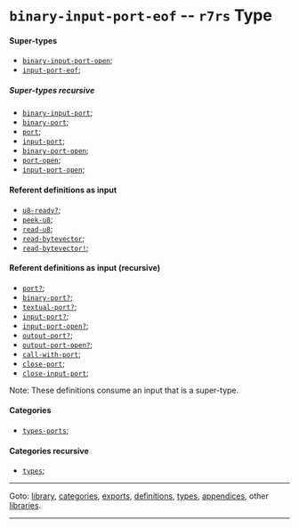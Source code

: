 

<a id='type__r7rs__binary-input-port-eof'></a>

# `binary-input-port-eof` -- `r7rs` Type


<a id='type__r7rs__binary-input-port-eof__super-types'></a>

#### Super-types

 * [`binary-input-port-open`](../../r7rs/types/binary-input-port-open.md#type__r7rs__binary-input-port-open);
 * [`input-port-eof`](../../r7rs/types/input-port-eof.md#type__r7rs__input-port-eof);


<a id='type__r7rs__binary-input-port-eof__super-types-recursive'></a>

##### Super-types recursive

 * [`binary-input-port`](../../r7rs/types/binary-input-port.md#type__r7rs__binary-input-port);
 * [`binary-port`](../../r7rs/types/binary-port.md#type__r7rs__binary-port);
 * [`port`](../../r7rs/types/port.md#type__r7rs__port);
 * [`input-port`](../../r7rs/types/input-port.md#type__r7rs__input-port);
 * [`binary-port-open`](../../r7rs/types/binary-port-open.md#type__r7rs__binary-port-open);
 * [`port-open`](../../r7rs/types/port-open.md#type__r7rs__port-open);
 * [`input-port-open`](../../r7rs/types/input-port-open.md#type__r7rs__input-port-open);


<a id='type__r7rs__binary-input-port-eof__referent-definitions-input'></a>

#### Referent definitions as input

 * [`u8-ready?`](../../r7rs/definitions/u8-ready_3f.md#definition__r7rs__u8-ready_3f);
 * [`peek-u8`](../../r7rs/definitions/peek-u8.md#definition__r7rs__peek-u8);
 * [`read-u8`](../../r7rs/definitions/read-u8.md#definition__r7rs__read-u8);
 * [`read-bytevector`](../../r7rs/definitions/read-bytevector.md#definition__r7rs__read-bytevector);
 * [`read-bytevector!`](../../r7rs/definitions/read-bytevector_21.md#definition__r7rs__read-bytevector_21);


<a id='type__r7rs__binary-input-port-eof__referent-definitions-input-recursive'></a>

#### Referent definitions as input (recursive)

 * [`port?`](../../r7rs/definitions/port_3f.md#definition__r7rs__port_3f);
 * [`binary-port?`](../../r7rs/definitions/binary-port_3f.md#definition__r7rs__binary-port_3f);
 * [`textual-port?`](../../r7rs/definitions/textual-port_3f.md#definition__r7rs__textual-port_3f);
 * [`input-port?`](../../r7rs/definitions/input-port_3f.md#definition__r7rs__input-port_3f);
 * [`input-port-open?`](../../r7rs/definitions/input-port-open_3f.md#definition__r7rs__input-port-open_3f);
 * [`output-port?`](../../r7rs/definitions/output-port_3f.md#definition__r7rs__output-port_3f);
 * [`output-port-open?`](../../r7rs/definitions/output-port-open_3f.md#definition__r7rs__output-port-open_3f);
 * [`call-with-port`](../../r7rs/definitions/call-with-port.md#definition__r7rs__call-with-port);
 * [`close-port`](../../r7rs/definitions/close-port.md#definition__r7rs__close-port);
 * [`close-input-port`](../../r7rs/definitions/close-input-port.md#definition__r7rs__close-input-port);

Note:  These definitions consume an input that is a super-type.


<a id='type__r7rs__binary-input-port-eof__categories'></a>

#### Categories

 * [`types-ports`](../../r7rs/categories/types-ports.md#category__r7rs__types-ports);


<a id='type__r7rs__binary-input-port-eof__categories-recursive'></a>

#### Categories recursive

 * [`types`](../../r7rs/categories/types.md#category__r7rs__types);

----

Goto: [library](../../r7rs/_index.md#library__r7rs), [categories](../../r7rs/categories/_index.md#toc__r7rs__categories), [exports](../../r7rs/exports/_index.md#toc__r7rs__exports), [definitions](../../r7rs/definitions/_index.md#toc__r7rs__definitions), [types](../../r7rs/types/_index.md#toc__r7rs__types), [appendices](../../r7rs/appendices/_index.md#toc__r7rs__appendices), other [libraries](../../_libraries.md#toc__libraries).

----

